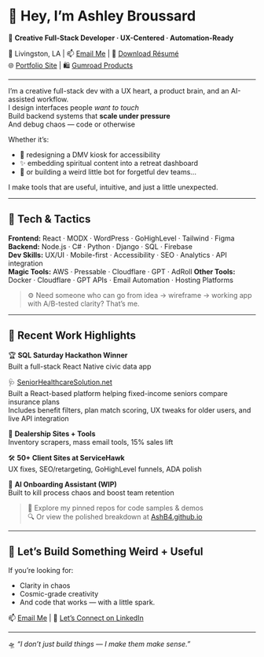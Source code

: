 # 👋 Hey, I’m Ashley Broussard

🎯 **Creative Full-Stack Developer · UX-Centered · Automation-Ready**  

📍 Livingston, LA | 📫 [Email Me](mailto:Fleurdeviefarmsllc@gmail.com) | 📄 [Download Résumé](https://AshB4.github.io/AshleyBroussard2025Resume.pdf)  
🌐 [Portfolio Site](https://AshB4.github.io) | 🛍 [Gumroad Products](https://fleurdevie.gumroad.com)

---

I’m a creative full-stack dev with a UX heart, a product brain, and an AI-assisted workflow.  
I design interfaces people *want to touch*  
Build backend systems that **scale under pressure**  
And debug chaos — code or otherwise


Whether it’s:
- 🔁 redesigning a DMV kiosk for accessibility
- ✨ embedding spiritual content into a retreat dashboard
- 🤖 or building a weird little bot for forgetful dev teams...

I make tools that are useful, intuitive, and just a little unexpected.

---

## 🧰 Tech & Tactics

**Frontend:** React · MODX · WordPress · GoHighLevel · Tailwind · Figma  
**Backend:** Node.js · C# · Python · Django · SQL · Firebase  
**Dev Skills:** UX/UI · Mobile-first · Accessibility · SEO · Analytics · API integration  
**Magic Tools:** AWS · Pressable · Cloudflare · GPT · AdRoll
**Other Tools:** Docker · Cloudflare · GPT APIs · Email Automation · Hosting Platforms

> ⚙️ Need someone who can go from idea → wireframe → working app with A/B-tested clarity? That’s me.

---

## 🚀 Recent Work Highlights

🏆 **SQL Saturday Hackathon Winner**  
Built a full-stack React Native civic data app

🩺 [SeniorHealthcareSolution.net](https://www.seniorhealthcaresolution.net)  
Built a React-based platform helping fixed-income seniors compare insurance plans  
Includes benefit filters, plan match scoring, UX tweaks for older users, and live API integration


🚗 **Dealership Sites + Tools**  
Inventory scrapers, mass email tools, 15% sales lift

🛠 **50+ Client Sites at ServiceHawk**  
UX fixes, SEO/retargeting, GoHighLevel funnels, ADA polish

🤖 **AI Onboarding Assistant (WIP)**  
Built to kill process chaos and boost team retention

> 🔗 Explore my pinned repos for code samples & demos  
> 🔍 Or view the polished breakdown at [AshB4.github.io](https://AshB4.github.io)

---

## 💬 Let’s Build Something Weird + Useful

If you’re looking for:
- Clarity in chaos
- Cosmic-grade creativity
- And code that works — with a little spark.

📫 [Email Me](mailto:Fleurdeviefarmsllc@gmail.com) | 🤝 [Let’s Connect on LinkedIn](https://linkedin.com/in/ashley-m-broussard-33a392253)

---

🛸 *“I don’t just build things — I make them make sense.”*
